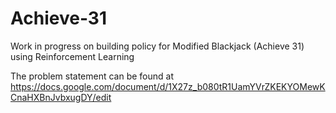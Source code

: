 # Achieve-31

Work in progress on building policy for Modified Blackjack (Achieve 31) using Reinforcement Learning

The problem statement can be found at https://docs.google.com/document/d/1X27z_b080tR1UamYVrZKEKYOMewKCnaHXBnJvbxugDY/edit
